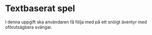 # Textbaserat spel

I denna uppgift ska användaren få följa med på ett snöigt äventyr med oförutsägbara svängar.
